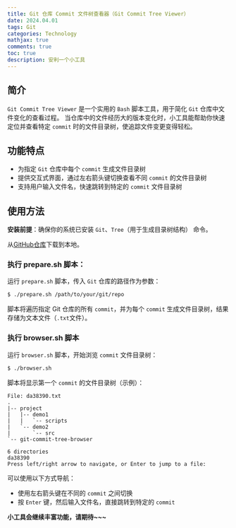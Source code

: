 ```yaml
---
title: Git 仓库 Commit 文件树查看器（Git Commit Tree Viewer）
date: 2024.04.01
tags: Git
categories: Technology  
mathjax: true
comments: true
toc: true
description: 安利一个小工具
---
```


## 简介
`Git Commit Tree Viewer` 是一个实用的 `Bash` 脚本工具，用于简化 `Git` 仓库中文件变化的查看过程。
当仓库中的文件经历大的版本变化时，小工具能帮助你快速定位并查看特定 `commit` 时的文件目录树，使追踪文件变更变得轻松。

## 功能特点
* 为指定 `Git` 仓库中每个 `commit` 生成文件目录树
* 提供交互式界面，通过左右箭头键切换查看不同 `commit` 的文件目录树
* 支持用户输入文件名，快速跳转到特定的 `commit` 文件目录树

## 使用方法

**安装前提**：确保你的系统已安装 `Git`、`Tree`（用于生成目录树结构） 命令。

从[GitHub仓库](https://github.com/AlphaHinex/git-commit-tree-browser)下载到本地。

### 执行 prepare.sh 脚本：

运行 `prepare.sh` 脚本，传入 `Git` 仓库的路径作为参数：

```bash
$ ./prepare.sh /path/to/your/git/repo
```

脚本将遍历指定 Git 仓库的所有 `commit`，并为每个 `commit` 生成文件目录树，结果存储为文本文件（`.txt`文件）。

### 执行 browser.sh 脚本

运行 `browser.sh` 脚本，开始浏览 `commit` 文件目录树：

```bash
$ ./browser.sh
```

脚本将显示第一个 `commit` 的文件目录树（示例）：

```
File: da38390.txt
.
|-- project
|   |-- demo1
|   |   `-- scripts
|   `-- demo2
|       `-- src
`-- git-commit-tree-browser

6 directories
da38390
Press left/right arrow to navigate, or Enter to jump to a file:
```

可以使用以下方式导航：

* 使用左右箭头键在不同的 `commit` 之间切换
* 按 `Enter` 键，然后输入文件名，直接跳转到特定的 `commit`

**小工具会继续丰富功能，请期待~~~**
